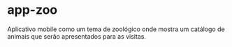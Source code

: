 # app-zoo
Aplicativo mobile como um tema de zoológico onde mostra um catálogo de animais que serão apresentados para as visitas. 
